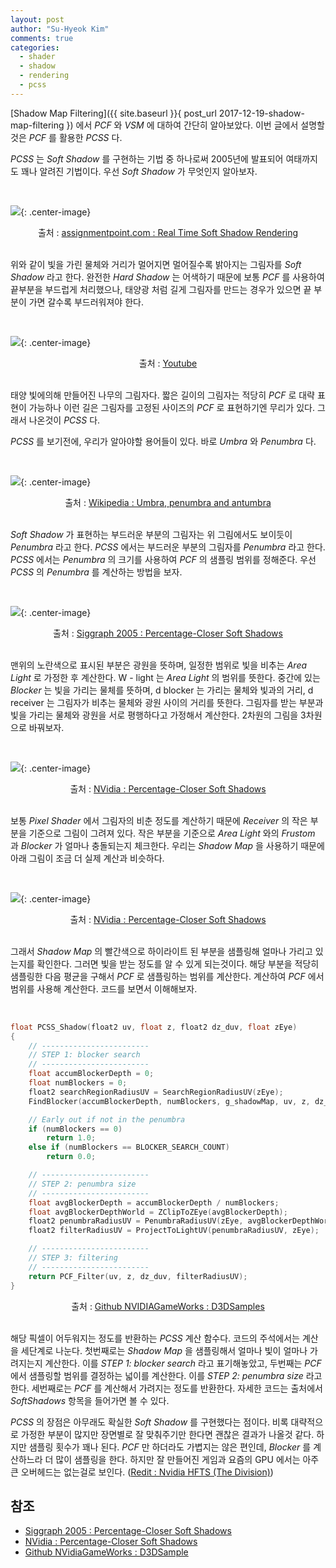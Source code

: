 ```yaml
---
layout: post
author: "Su-Hyeok Kim"
comments: true
categories:
  - shader
  - shadow
  - rendering
  - pcss
---
```


[Shadow Map Filtering]({{ site.baseurl }}{ post_url 2017-12-19-shadow-map-filtering }) 에서 _PCF_ 와 _VSM_ 에 대하여 간단히 알아보았다. 이번 글에서 설명할 것은 _PCF_ 를 활용한 _PCSS_ 다.

_PCSS_ 는 _Soft Shadow_ 를 구현하는 기법 중 하나로써 2005년에 발표되어 여태까지도 꽤나 알려진 기법이다. 우선 _Soft Shadow_ 가 무엇인지 알아보자.

<br/>

![](/images/soft_vs_hardshadow.png){: .center-image}
<center>출처 : <a href="http://www.assignmentpoint.com/science/computer/real-time-soft-shadow-rendering.html">assignmentpoint.com : Real Time Soft Shadow Rendering</a>
</center>
<br/>

위와 같이 빛을 가린 물체와 거리가 멀어지면 멀어질수록 밝아지는 그림자를 _Soft Shadow_ 라고 한다. 완전한 _Hard Shadow_ 는 어색하기 때문에 보통 _PCF_ 를 사용하여 끝부분을 부드럽게 처리했으나, 태양광 처럼 길게 그림자를 만드는 경우가 있으면 끝 부분이 가면 갈수록 부드러워져야 한다.

<br/>

![](/images/tree_shadow.jpg){: .center-image}
<center>출처 : <a href="https://www.youtube.com/watch?v=Ax8G8P3tA28">Youtube
</a>
</center>
<br/>


태양 빛에의해 만들어진 나무의 그림자다. 짧은 길이의 그림자는 적당히 _PCF_ 로 대략 표현이 가능하나 이런 길은 그림자를 고정된 사이즈의 _PCF_ 로 표현하기엔 무리가 있다. 그래서 나온것이 _PCSS_ 다.

_PCSS_ 를 보기전에, 우리가 알아야할 용어들이 있다. 바로 _Umbra_ 와 _Penumbra_ 다.

<br/>

![](/images/umbra_penumbra_antumbra.png){: .center-image}
<center>출처 : <a href="https://en.wikipedia.org/wiki/Umbra,_penumbra_and_antumbra">Wikipedia : Umbra, penumbra and antumbra </a>
</center>
<br/>

_Soft Shadow_ 가 표현하는 부드러운 부분의 그림자는 위 그림에서도 보이듯이 _Penumbra_ 라고 한다. _PCSS_ 에서는 부드러운 부분의 그림자를 _Penumbra_ 라고 한다. _PCSS_ 에서는 _Penumbra_ 의 크기를 사용하여 _PCF_ 의 샘플링 범위를 정해준다. 우선 _PCSS_ 의 _Penumbra_ 를 계산하는 방법을 보자.

<br/>

![](/images/PCSS_PenumbraSizeEstimation.png){: .center-image}
<center>출처 : <a href="https://http.download.nvidia.com/developer/presentations/2005/SIGGRAPH/Percentage_Closer_Soft_Shadows.pdf">Siggraph 2005 : Percentage-Closer Soft Shadows</a>
</center>
<br/>

맨위의 노란색으로 표시된 부분은 광원을 뜻하며, 일정한 범위로 빛을 비추는 _Area Light_ 로 가정한 후 계산한다. W - light 는 _Area Light_ 의 범위를 뜻한다. 중간에 있는 _Blocker_ 는 빛을 가리는 물체를 뜻하며, d blocker 는 가리는 물체와 빛과의 거리, d receiver 는 그림자가 비추는 물체와 광원 사이의 거리를 뜻한다. 그림자를 받는 부분과 빛을 가리는 물체와 광원을 서로 평행하다고 가정해서 계산한다. 2차원의 그림을 3차원으로 바꿔보자.

<br/>

![](/images/PCSS_Scheme.png){: .center-image}
<center>출처 : <a href="http://developer.download.nvidia.com/shaderlibrary/docs/shadow_PCSS.pdf">NVidia : Percentage-Closer Soft Shadows</a>
</center>
<br/>

보통 _Pixel Shader_ 에서 그림자의 비춘 정도를 계산하기 때문에 _Receiver_ 의 작은 부분을 기준으로 그림이 그려져 있다. 작은 부분을 기준으로 _Area Light_ 와의 _Frustom_ 과 _Blocker_ 가 얼마나 충돌되는지 체크한다. 우리는 _Shadow Map_ 을 사용하기 때문에 아래 그림이 조금 더 실제 계산과 비슷하다.

<br/>

![](/images/PCSS_Scheme2.png){: .center-image}
<center>출처 : <a href="http://developer.download.nvidia.com/shaderlibrary/docs/shadow_PCSS.pdf">NVidia : Percentage-Closer Soft Shadows</a>
</center>
<br/>

그래서 _Shadow Map_ 의 빨간색으로 하이라이트 된 부분을 샘플링해 얼마나 가리고 있는지를 확인한다. 그러면 빛을 받는 정도를 알 수 있게 되는것이다. 해당 부분을 적당히 샘플링한 다음 평균을 구해서 _PCF_ 로 샘플링하는 범위를 계산한다. 계산하여 _PCF_ 에서 범위를 사용해 계산한다. 코드를 보면서 이해해보자.

<br/>

``` c
float PCSS_Shadow(float2 uv, float z, float2 dz_duv, float zEye)
{
	// ------------------------
	// STEP 1: blocker search
	// ------------------------
	float accumBlockerDepth = 0;
	float numBlockers = 0;
	float2 searchRegionRadiusUV = SearchRegionRadiusUV(zEye);
	FindBlocker(accumBlockerDepth, numBlockers, g_shadowMap, uv, z, dz_duv, searchRegionRadiusUV);

	// Early out if not in the penumbra
	if (numBlockers == 0)
		return 1.0;
	else if (numBlockers == BLOCKER_SEARCH_COUNT)
		return 0.0;

	// ------------------------
	// STEP 2: penumbra size
	// ------------------------
	float avgBlockerDepth = accumBlockerDepth / numBlockers;
	float avgBlockerDepthWorld = ZClipToZEye(avgBlockerDepth);
	float2 penumbraRadiusUV = PenumbraRadiusUV(zEye, avgBlockerDepthWorld);
	float2 filterRadiusUV = ProjectToLightUV(penumbraRadiusUV, zEye);

	// ------------------------
	// STEP 3: filtering
	// ------------------------
	return PCF_Filter(uv, z, dz_duv, filterRadiusUV);
}
```
<center>출처 : <a href="https://github.com/NVIDIAGameWorks/D3DSamples">Github NVIDIAGameWorks : D3DSamples</a>
</center>
<br/>

해당 픽셀이 어두워지는 정도를 반환하는 _PCSS_ 계산 함수다. 코드의 주석에서는 계산을 세단계로 나눈다. 첫번째로는 _Shadow Map_ 을 샘플링해서 얼마나 빛이 얼마나 가려지는지 계산한다. 이를 _STEP 1: blocker search_ 라고 표기해놓았고, 두번째는 _PCF_ 에서 샘플링할 범위를 결정하는 넓이를 계산한다. 이를 _STEP 2: penumbra size_ 라고 한다. 세번째로는 _PCF_ 를 계산해서 가려지는 정도를 반환한다. 자세한 코드는 출처에서 _SoftShadows_ 항목을 들어가면 볼 수 있다.

_PCSS_ 의 장점은 아무래도 확실한 _Soft Shadow_ 를 구현했다는 점이다. 비록 대략적으로 가정한 부분이 많지만 장면별로 잘 맞춰주기만 한다면 괜찮은 결과가 나올것 같다. 하지만 샘플링 횟수가 꽤나 된다. _PCF_ 만 하더라도 가볍지는 않은 편인데, _Blocker_ 를 계산하느라 더 많이 샘플링을 한다. 하지만 잘 만들어진 게임과 요즘의 GPU 에서는 아주 큰 오버헤드는 없는걸로 보인다. ([Redit : Nvidia HFTS (The Division)](https://www.reddit.com/r/nvidia/comments/49idz3/nvidia_hfts_the_division/))

## 참조
 - [Siggraph 2005 : Percentage-Closer Soft Shadows](https://http.download.nvidia.com/developer/presentations/2005/SIGGRAPH/Percentage_Closer_Soft_Shadows.pdf)
 - [NVidia : Percentage-Closer Soft Shadows](http://developer.download.nvidia.com/shaderlibrary/docs/shadow_PCSS.pdf)
 - [Github NVidiaGameWorks : D3DSample](https://github.com/NVIDIAGameWorks/D3DSamples)
